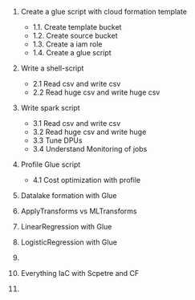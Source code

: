 1. Create a glue script with cloud formation template
    - 1.1. Create template bucket
    - 1.2. Create source bucket
    - 1.3. Create a iam role
    - 1.4. Create a glue script
2. Write a shell-script
    - 2.1 Read csv and write csv
    - 2.2 Read huge csv and write huge csv
3. Write spark script
    - 3.1 Read csv and write csv
    - 3.2 Read huge csv and write huge
    - 3.3 Tune DPUs
    - 3.4 Understand Monitoring of jobs
4. Profile Glue script
    - 4.1 Cost optimization with profile
5. Datalake formation with Glue


5. ApplyTransforms vs MLTransforms
6. LinearRegression with Glue
7. LogisticRegression with Glue
8. 

1. Everything IaC with Scpetre and CF
2. 

